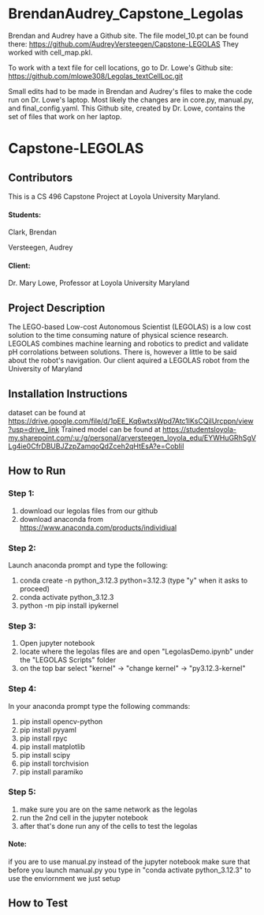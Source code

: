# BrendanAudrey_Capstone_Legolas
Brendan and Audrey have a Github site. The file model_10.pt can be found there:
https://github.com/AudreyVersteegen/Capstone-LEGOLAS
They worked with cell_map.pkl.

To work with a text file for cell locations, go to Dr. Lowe's Github site:
https://github.com/mlowe308/Legolas_textCellLoc.git

Small edits had to be made in Brendan and Audrey's files to make the code run
on Dr. Lowe's laptop. Most likely the
changes are in core.py, manual.py, and final_config.yaml. This Github site,
created by Dr. Lowe, contains the set of files that work on her laptop.

# Capstone-LEGOLAS

## Contributors
This is a CS 496 Capstone Project at Loyola University Maryland.
#### Students:
Clark, Brendan

Versteegen, Audrey

#### Client:
Dr. Mary Lowe, Professor at Loyola University Maryland 

## Project Description
The LEGO-based Low-cost Autonomous Scientist (LEGOLAS) is a low cost solution to the time consuming nature of physical science research. LEGOLAS combines machine learning and robotics to predict and validate pH corrolations between solutions. There is, however a little to be said about the robot's navigation. Our client aquired a LEGOLAS robot from the University of Maryland   

## Installation Instructions
dataset can be found at https://drive.google.com/file/d/1pEE_Kq6wtxsWpd7Atc1lKsCQilUrcppn/view?usp=drive_link
Trained model can be found at https://studentsloyola-my.sharepoint.com/:u:/g/personal/arversteegen_loyola_edu/EYWHuGRhSgVLg4ie0CfrDBUBJZzpZamqoQdZceh2qHtEsA?e=CobIiI 
## How to Run
### Step 1:
1. download our legolas files from our github
2. download anaconda from https://www.anaconda.com/products/individiual

### Step 2:
Launch anaconda prompt and type the following:
1. conda create -n python_3.12.3 python=3.12.3 (type "y" when it asks to proceed)
2. conda activate python_3.12.3
3. python -m pip install ipykernel

### Step 3:
1. Open jupyter notebook
2. locate where the legolas files are and open "LegolasDemo.ipynb" under the "LEGOLAS Scripts" folder
2. on the top bar select "kernel" -> "change kernel" -> "py3.12.3-kernel"

### Step 4:
In your anaconda prompt type the following commands:
1. pip install opencv-python
2. pip install pyyaml
3. pip install rpyc
4. pip install matplotlib
5. pip install scipy
6. pip install torchvision
7. pip install paramiko

### Step 5:
1. make sure you are on the same network as the legolas
2. run the 2nd cell in the jupyter notebook
3. after that's done run any of the cells to test the legolas

#### Note:
if you are to use manual.py instead of the jupyter notebook make sure that before you launch manual.py you type in "conda activate python_3.12.3" to use the enviornment we just setup

## How to Test
